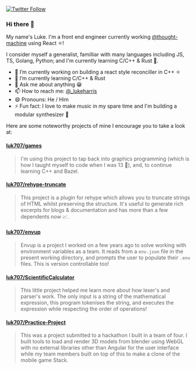 [![Twitter Follow](https://img.shields.io/twitter/follow/_lukeharris?style=social)](https://twitter.com/_lukeharris)

### Hi there 👋

My name's Luke. I'm a front end engineer currently working [@thought-machine](https://github.com/thought-machine) using React ⚛!

I consider myself a generalist, familliar with many languages including JS, TS, Golang, Python; and I'm currently learning C/C++ & Rust 🦀.

- 🔭 I’m currently working on building a react style reconciller in C++ ⚛
- 🌱 I’m currently learning C/C++ & Rust
- 💬 Ask me about anything 😁
- 📫 How to reach me: [@_lukeharris](https://twitter.com/_lukeharris)
- 😄 Pronouns: He / Him
- ⚡ Fun fact: I love to make music in my spare time and I'm building a modular synthesizer 🎹

Here are some noteworthy projects of mine I encourage you to take a look at:

#### [luk707/games](https://github.com/luk707/games)
> I'm using this project to tap back into graphics programming (which is how I taught myself to code when I was 13 🐥), and, to continue learning C++ and Bazel.

#### [luk707/rehype-truncate](https://github.com/luk707/rehype-truncate)
> This project is a plugin for rehype which allows you to truncate strings of HTML whilst preserving the structure. It's useful to generate rich excerpts for blogs & documentation and has more than a few dependents now 📈.

#### [luk707/envup](https://github.com/luk707/envup)
> Envup is a project I worked on a few years ago to solve working with environment variables as a team. It reads from a `env.json` file in the present working directory, and prompts the user to populate their `.env` files. This is version controllable too!

#### [luk707/ScientificCalculator](https://github.com/luk707/ScientificCalculator)
> This little project helped me learn more about how lexer's and parser's work. The only input is a string of the mathematical expression, this program tokenises the string, and executes the expression while respecting the order of operations!

#### [luk707/Practice-Project](https://github.com/luk707/Practice-Project/tree/feature/stack/basegameplay)
> This was a project submitted to a hackathon I built in a team of four. I built tools to load and render 3D models from blender using WebGL with no external libraries other than Angular for the user interface while my team members built on top of this to make a clone of the mobile game Stack.
